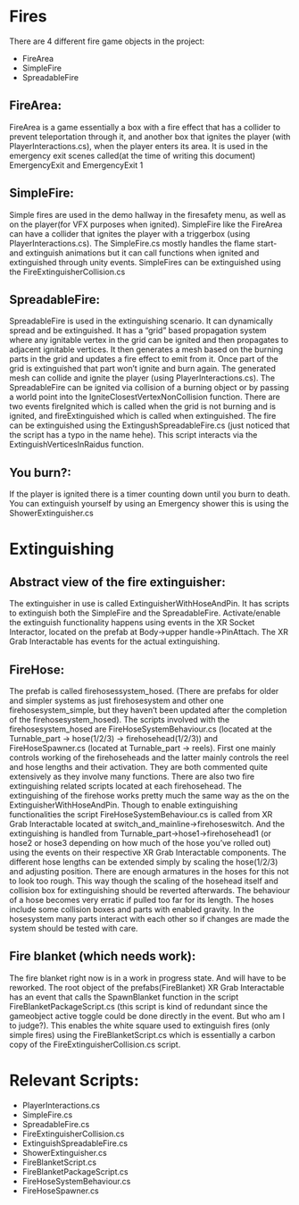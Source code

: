 
# Fires

There are 4 different fire game objects in the project:
- FireArea
- SimpleFire
- SpreadableFire

## FireArea:
FireArea is a game essentially a box with a fire effect that has a collider to prevent teleportation through it, and another box that ignites the player (with PlayerInteractions.cs), when the player enters its area. 
It is used in the emergency exit scenes called(at the time of writing this document) EmergencyExit and EmergencyExit 1

## SimpleFire:
Simple fires are used in the demo hallway in the firesafety menu, as well as on the player(for VFX purposes when ignited). SimpleFire like the FireArea can have a collider that ignites the player with a triggerbox (using PlayerInteractions.cs). The SimpleFire.cs mostly handles the flame start- and extinguish animations but it can call functions when ignited and extinguished through unity events.
SimpleFires can be extinguished using the FireExtinguisherCollision.cs

## SpreadableFire:
SpreadableFire is used in the extinguishing scenario. It can dynamically spread and be extinguished. 
 It has a “grid” based propagation system where any ignitable vertex in the grid can be ignited and then propagates to adjacent ignitable vertices. It then generates a mesh based on the burning parts in the grid and updates a fire effect to emit from it. Once part of the grid is extinguished that part won’t ignite and burn again. The generated mesh can collide and ignite the player (using PlayerInteractions.cs). The SpreadableFire can be ignited via collision of a burning object or by passing a world point into the IgniteClosestVertexNonCollision function.
There are two events fireIgnited which is called when the grid is not burning and is ignited, and fireExtinguished which is called when extinguished.
The fire can be extinguished using the ExtingushSpreadableFire.cs (just noticed that the script has a typo in the name hehe). This script interacts via the ExtinguishVerticesInRaidus function.

## You burn?:
If the player is ignited there is a timer counting down until you burn to death. You can extinguish yourself by using an Emergency shower this is using the ShowerExtinguisher.cs



# Extinguishing

## Abstract view of the fire extinguisher:
The extinguisher in use is called ExtinguisherWithHoseAndPin. It has scripts to extinguish both the SimpleFire and the SpreadableFire. Activate/enable the extinguish functionality happens using events in the XR Socket Interactor, located on the prefab at Body->upper handle->PinAttach. The XR Grab Interactable has events for the actual extinguishing.

## FireHose:
The prefab is called firehosessystem_hosed. (There are prefabs for older and simpler systems as just firehosesystem and other one firehosesystem_simple, but they haven’t been updated after the completion of the firehosesystem_hosed).
The scripts involved with the firehosesystem_hosed are FireHoseSystemBehaviour.cs (located at the Turnable_part -> hose(1/2/3) -> firehosehead(1/2/3)) and FireHoseSpawner.cs (located at Turnable_part -> reels). First one mainly controls working of the firehoseheads and the latter mainly controls the reel and hose lengths and their activation. They are both commented quite extensively as they involve many functions. There are also two fire extinguishing related scripts located at each firehosehead.
The extinguishing of the firehose works pretty much the same way as the on the ExtinguisherWithHoseAndPin. Though to enable extinguishing functionalities the script FireHoseSystemBehaviour.cs is called from XR Grab Interactable located at switch_and_mainline->firehoseswitch.  And the extinguishing is handled from Turnable_part->hose1->firehosehead1 (or hose2 or hose3 depending on how much of the hose you’ve rolled out) using the events on their respective XR Grab Interactable components.
The different hose lengths can be extended simply by scaling the hose(1/2/3) and adjusting position. There are enough armatures in the hoses for this not to look too rough. This way though the scaling of the hosehead itself and collision box for extinguishing should be reverted afterwards. The behaviour of a hose becomes very erratic if pulled too far for its length. The hoses include some collision boxes and parts with enabled gravity.
In the hosesystem many parts interact with each other so if changes are made the system should be tested with care.


## Fire blanket (which needs work):
The fire blanket right now is in a work in progress state. And will have to be reworked.
The root object of the prefabs(FireBlanket) XR Grab Interactable has an event that calls the SpawnBlanket function in the script FireBlanketPackageScript.cs (this script is kind of redundant since the gameobject active toggle could be done directly in the event. But who am I to judge?). This enables the white square used to extinguish fires (only simple fires) using the FireBlanketScript.cs which is essentially a carbon copy of the FireExtinguisherCollision.cs  script.



# Relevant Scripts:
- PlayerInteractions.cs
- SimpleFire.cs
- SpreadableFire.cs
- FireExtinguisherCollision.cs
- ExtinguishSpreadableFire.cs
- ShowerExtinguisher.cs
- FireBlanketScript.cs
- FireBlanketPackageScript.cs
- FireHoseSystemBehaviour.cs
- FireHoseSpawner.cs
